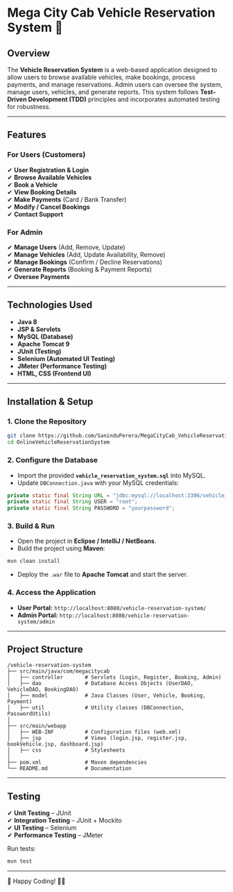 
# Mega City Cab Vehicle Reservation System 🚗

## Overview
The **Vehicle Reservation System** is a web-based application designed to allow users to browse available vehicles, make bookings, process payments, and manage reservations. Admin users can oversee the system, manage users, vehicles, and generate reports. This system follows **Test-Driven Development (TDD)** principles and incorporates automated testing for robustness.

---

## **Features**
### **For Users (Customers)**
✔ **User Registration & Login**  
✔ **Browse Available Vehicles**  
✔ **Book a Vehicle**  
✔ **View Booking Details**  
✔ **Make Payments** (Card / Bank Transfer)  
✔ **Modify / Cancel Bookings**  
✔ **Contact Support**  

### **For Admin**
✔ **Manage Users** (Add, Remove, Update)  
✔ **Manage Vehicles** (Add, Update Availability, Remove)  
✔ **Manage Bookings** (Confirm / Decline Reservations)  
✔ **Generate Reports** (Booking & Payment Reports)  
✔ **Oversee Payments**  

---

## **Technologies Used**
- **Java 8**
- **JSP & Servlets**
- **MySQL (Database)**
- **Apache Tomcat 9**
- **JUnit (Testing)**
- **Selenium (Automated UI Testing)**
- **JMeter (Performance Testing)**
- **HTML, CSS (Frontend UI)**

---

## **Installation & Setup**
### **1. Clone the Repository**
```sh
git clone https://github.com/SaninduPerera/MegaCityCab_VehicleReservationSystem.git
cd OnlineVehicleReservationSystem
```

### **2. Configure the Database**
- Import the provided **`vehicle_reservation_system.sql`** into MySQL.
- Update `DBConnection.java` with your MySQL credentials:
```java
private static final String URL = "jdbc:mysql://localhost:3306/vehicle_reservation_system";
private static final String USER = "root";
private static final String PASSWORD = "yourpassword";
```

### **3. Build & Run**
- Open the project in **Eclipse / IntelliJ / NetBeans**.
- Build the project using **Maven**:
```sh
mvn clean install
```
- Deploy the `.war` file to **Apache Tomcat** and start the server.

### **4. Access the Application**
- **User Portal:** `http://localhost:8080/vehicle-reservation-system/`
- **Admin Portal:** `http://localhost:8080/vehicle-reservation-system/admin`

---

## **Project Structure**
```
/vehicle-reservation-system
├── src/main/java/com/megacitycab
│   ├── controller       # Servlets (Login, Register, Booking, Admin)
│   ├── dao              # Database Access Objects (UserDAO, VehicleDAO, BookingDAO)
│   ├── model            # Java Classes (User, Vehicle, Booking, Payment)
│   ├── util             # Utility classes (DBConnection, PasswordUtils)
│
├── src/main/webapp
│   ├── WEB-INF          # Configuration files (web.xml)
│   ├── jsp              # Views (login.jsp, register.jsp, bookVehicle.jsp, dashboard.jsp)
│   ├── css              # Stylesheets
│
├── pom.xml              # Maven dependencies
└── README.md            # Documentation
```

---

## **Testing**
✔ **Unit Testing** – JUnit  
✔ **Integration Testing** – JUnit + Mockito  
✔ **UI Testing** – Selenium  
✔ **Performance Testing** – JMeter  

Run tests:
```sh
mvn test
```

---

🚀 Happy Coding! 🚗💨
